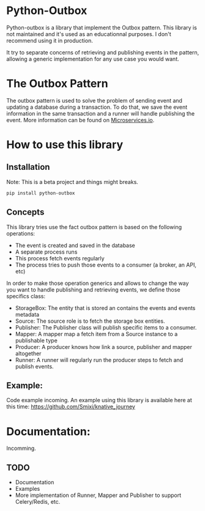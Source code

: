 # Python-Outbox

Python-outbox is a library that implement the Outbox pattern. This library is not maintained and it's used as an educationnal purposes. I don't recommend using it in production.

It try to separate concerns of retrieving and publishing events in the pattern, allowing a generic implementation for any use case you would want.

# The Outbox Pattern

The outbox pattern is used to solve the problem of sending event and updating a database during a transaction. To do that, we save the event information in the same transaction and a runner will handle publishing the event. More information can be found on [Microservices.io](https://microservices.io/patterns/data/transactional-outbox.html).

# How to use this library

## Installation

Note: This is a beta project and things might breaks.

```bash
pip install python-outbox
```

## Concepts

This library tries use the fact outbox pattern is based on the following operations:

* The event is created and saved in the database
* A separate process runs
* This process fetch events regularly
* The process tries to push those events to a consumer (a broker, an API, etc)

In order to make those operation generics and allows to change the way you want to handle publishing and retrieving events, we define those specifics class:

* StorageBox: The entity that is stored an contains the events and events metadata
* Source: The source role is to fetch the storage box entities.
* Publisher: The Publisher class will publish specific items to a consumer.
* Mapper: A mapper map a fetch item from a Source instance to a publishable type
* Producer: A producer knows how link a source, publisher and mapper altogether
* Runner: A runner will regularly run the producer steps to fetch and publish events.

## Example:

Code example incoming. An example using this library is available here at this time: https://github.com/Smixi/knative_journey

# Documentation:

Incomming.

## TODO

* Documentation
* Examples
* More implementation of Runner, Mapper and Publisher to support Celery/Redis, etc.

